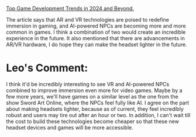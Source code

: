 [Top Game Development Trends in 2024 and Beyond.](./https://www.xcubelabs.com/blog/top-game-development-trends-in-2024-and-beyond/#:~:text=Advancements%20in%20graphics%20rendering%20technologies,with%20games%20in%20new%20ways.)

The article says that AR and VR technologies are poised to redefine immersion in gaming, and AI-powered NPCs are becoming more and more common in games. I think a combination of two would create an incredible experience in the future. It also mentioned that there are advancements in AR/VR hardware, I do hope they can make the headset lighter in the future. 

# Leo's Comment:
I think it'd be incredibly interesting to see VR and AI-powered NPCs combined to improve immersion even more for video games. Maybe by a few more years, we'll have games on a similar level as the one from the show Sword Art Online, where the NPCs feel fully like AI. I agree on the part about making headsets lighter, because as of current, they feel incredibly robust and users may tire out after an hour or two. In addition, I can't wait till the cost to build these technologies become cheaper so that these new headset devices and games will be more accessible.
